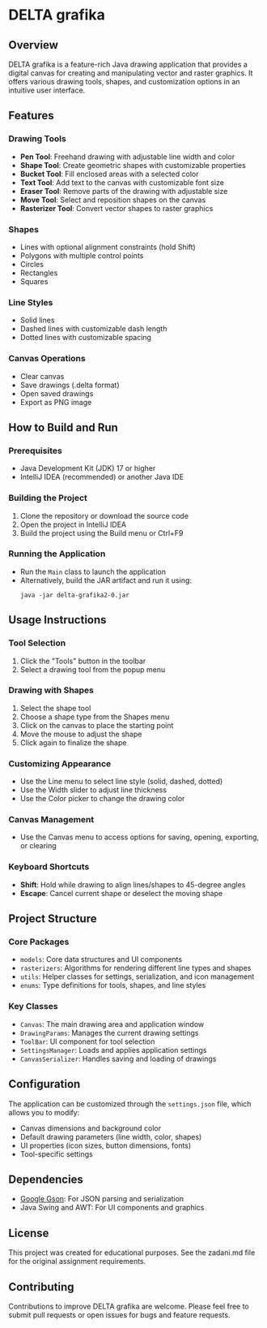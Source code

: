 # DELTA grafika

## Overview

DELTA grafika is a feature-rich Java drawing application that provides a digital canvas for creating and manipulating
vector and raster graphics. It offers various drawing tools, shapes, and customization options in an intuitive user
interface.

## Features

### Drawing Tools

- **Pen Tool**: Freehand drawing with adjustable line width and color
- **Shape Tool**: Create geometric shapes with customizable properties
- **Bucket Tool**: Fill enclosed areas with a selected color
- **Text Tool**: Add text to the canvas with customizable font size
- **Eraser Tool**: Remove parts of the drawing with adjustable size
- **Move Tool**: Select and reposition shapes on the canvas
- **Rasterizer Tool**: Convert vector shapes to raster graphics

### Shapes

- Lines with optional alignment constraints (hold Shift)
- Polygons with multiple control points
- Circles
- Rectangles
- Squares

### Line Styles

- Solid lines
- Dashed lines with customizable dash length
- Dotted lines with customizable spacing

### Canvas Operations

- Clear canvas
- Save drawings (.delta format)
- Open saved drawings
- Export as PNG image

## How to Build and Run

### Prerequisites

- Java Development Kit (JDK) 17 or higher
- IntelliJ IDEA (recommended) or another Java IDE

### Building the Project

1. Clone the repository or download the source code
2. Open the project in IntelliJ IDEA
3. Build the project using the Build menu or Ctrl+F9

### Running the Application

- Run the `Main` class to launch the application
- Alternatively, build the JAR artifact and run it using:
  ```
  java -jar delta-grafika2-0.jar
  ```

## Usage Instructions

### Tool Selection

1. Click the "Tools" button in the toolbar
2. Select a drawing tool from the popup menu

### Drawing with Shapes

1. Select the shape tool
2. Choose a shape type from the Shapes menu
3. Click on the canvas to place the starting point
4. Move the mouse to adjust the shape
5. Click again to finalize the shape

### Customizing Appearance

- Use the Line menu to select line style (solid, dashed, dotted)
- Use the Width slider to adjust line thickness
- Use the Color picker to change the drawing color

### Canvas Management

- Use the Canvas menu to access options for saving, opening, exporting, or clearing

### Keyboard Shortcuts

- **Shift**: Hold while drawing to align lines/shapes to 45-degree angles
- **Escape**: Cancel current shape or deselect the moving shape

## Project Structure

### Core Packages

- `models`: Core data structures and UI components
- `rasterizers`: Algorithms for rendering different line types and shapes
- `utils`: Helper classes for settings, serialization, and icon management
- `enums`: Type definitions for tools, shapes, and line styles

### Key Classes

- `Canvas`: The main drawing area and application window
- `DrawingParams`: Manages the current drawing settings
- `ToolBar`: UI component for tool selection
- `SettingsManager`: Loads and applies application settings
- `CanvasSerializer`: Handles saving and loading of drawings

## Configuration

The application can be customized through the `settings.json` file, which allows you to modify:

- Canvas dimensions and background color
- Default drawing parameters (line width, color, shapes)
- UI properties (icon sizes, button dimensions, fonts)
- Tool-specific settings

## Dependencies

- [Google Gson](https://github.com/google/gson): For JSON parsing and serialization
- Java Swing and AWT: For UI components and graphics

## License

This project was created for educational purposes. See the zadani.md file for the original assignment requirements.

## Contributing

Contributions to improve DELTA grafika are welcome. Please feel free to submit pull requests or open issues for bugs and
feature requests.